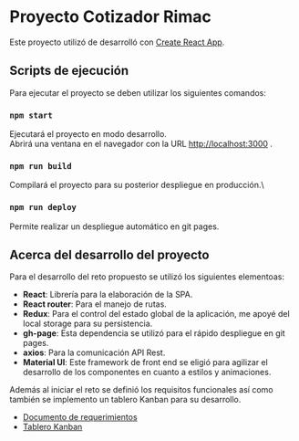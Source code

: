 # Proyecto Cotizador Rimac

Este proyecto utilizó de desarrolló con [Create React App](https://github.com/facebook/create-react-app).

## Scripts de ejecución

Para ejecutar el proyecto se deben utilizar los siguientes comandos:

### `npm start`

Ejecutará el proyecto en modo desarrollo.\
Abrirá una ventana en el navegador con la URL [http://localhost:3000](http://localhost:3000) .


### `npm run build`

Compilará el proyecto para su posterior despliegue en producción.\

### `npm run deploy`

Permite realizar un despliegue automático en git pages.

## Acerca del desarrollo del proyecto

Para el desarrollo del reto propuesto se utilizó los siguientes elementoas:

* **React**: Librería para la elaboración de la SPA.
* **React router**: Para el manejo de rutas.
* **Redux**: Para el control del estado global de la aplicación, me apoyé del local storage para su persistencia.
* **gh-page**: Esta dependencia se utilizó para el rápido despliegue en git pages.
* **axios**: Para la comunicación API Rest.
* **Material UI**: Este framework de front end se eligió para agilizar el desarrollo de los componentes en cuanto a estilos y animaciones.

Además al iniciar el reto se definió los requisitos funcionales así como también se implemento un tablero Kanban para su desarrollo.
* [Documento de requerimientos](https://docs.google.com/document/d/1OlwYJTTJ1CdkfqXxR6Jkrd8NUcWNbV8iNmV0CdwL09o/edit?usp=sharing)
* [Tablero Kanban](https://trello.com/invite/b/sGG9GptK/7f727f407230276d9d8ae8c2bfb13a1a/seguro-vehicular)
